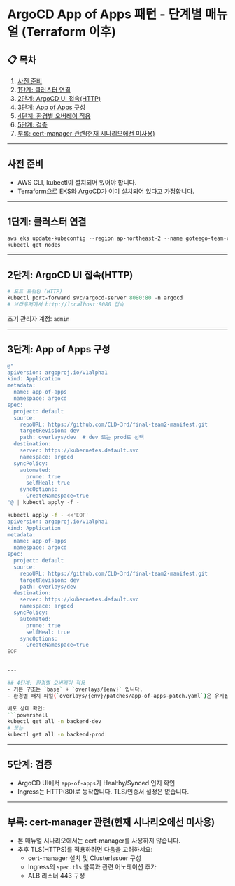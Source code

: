 # ArgoCD App of Apps 패턴 - 단계별 매뉴얼 (Terraform 이후)

## 📋 목차

1. [사전 준비](#사전-준비)
2. [1단계: 클러스터 연결](#1단계-클러스터-연결)
3. [2단계: ArgoCD UI 접속(HTTP)](#2단계-argocd-ui-접속http)
4. [3단계: App of Apps 구성](#3단계-app-of-apps-구성)
5. [4단계: 환경별 오버레이 적용](#4단계-환경별-오버레이-적용)
6. [5단계: 검증](#5단계-검증)
7. [부록: cert-manager 관련(현재 시나리오에선 미사용)](#부록-cert-manager-관련현재-시나리오에선-미사용)

---

## 사전 준비

- AWS CLI, kubectl이 설치되어 있어야 합니다.
- Terraform으로 EKS와 ArgoCD가 이미 설치되어 있다고 가정합니다.

---

## 1단계: 클러스터 연결
```powershell
aws eks update-kubeconfig --region ap-northeast-2 --name goteego-team-cluster
kubectl get nodes
```

---

## 2단계: ArgoCD UI 접속(HTTP)
```powershell
# 포트 포워딩 (HTTP)
kubectl port-forward svc/argocd-server 8080:80 -n argocd
# 브라우저에서 http://localhost:8080 접속
```

초기 관리자 계정: `admin`

---

## 3단계: App of Apps 구성
```powershell
@"
apiVersion: argoproj.io/v1alpha1
kind: Application
metadata:
  name: app-of-apps
  namespace: argocd
spec:
  project: default
  source:
    repoURL: https://github.com/CLD-3rd/final-team2-manifest.git
    targetRevision: dev
    path: overlays/dev  # dev 또는 prod로 선택
  destination:
    server: https://kubernetes.default.svc
    namespace: argocd
  syncPolicy:
    automated:
      prune: true
      selfHeal: true
    syncOptions:
    - CreateNamespace=true
"@ | kubectl apply -f -
```
``` bash
kubectl apply -f - <<'EOF'
apiVersion: argoproj.io/v1alpha1
kind: Application
metadata:
  name: app-of-apps
  namespace: argocd
spec:
  project: default
  source:
    repoURL: https://github.com/CLD-3rd/final-team2-manifest.git
    targetRevision: dev
    path: overlays/dev
  destination:
    server: https://kubernetes.default.svc
    namespace: argocd
  syncPolicy:
    automated:
      prune: true
      selfHeal: true
    syncOptions:
    - CreateNamespace=true
EOF


---

## 4단계: 환경별 오버레이 적용
- 기본 구조는 `base` + `overlays/{env}` 입니다.
- 환경별 패치 파일(`overlays/{env}/patches/app-of-apps-patch.yaml`)은 유지됩니다.

배포 상태 확인:
```powershell
kubectl get all -n backend-dev
# 또는
kubectl get all -n backend-prod
```

---

## 5단계: 검증
- ArgoCD UI에서 `app-of-apps`가 Healthy/Synced 인지 확인
- Ingress는 HTTP(80)로 동작합니다. TLS/인증서 설정은 없습니다.

---

## 부록: cert-manager 관련(현재 시나리오에선 미사용)
- 본 매뉴얼 시나리오에서는 cert-manager를 사용하지 않습니다.
- 추후 TLS(HTTPS)를 적용하려면 다음을 고려하세요:
  - cert-manager 설치 및 ClusterIssuer 구성
  - Ingress의 `spec.tls` 블록과 관련 어노테이션 추가
  - ALB 리스너 443 구성 